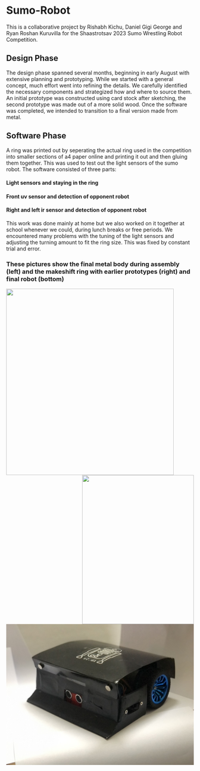 # Sumo-Robot
This is a collaborative project by Rishabh Kichu, Daniel Gigi George and Ryan Roshan Kuruvilla for the Shaastrotsav 2023 Sumo Wrestling Robot Competition.

## Design Phase
The design phase spanned several months, beginning in early August with extensive planning and prototyping. While we started with a general concept, much effort went into refining the details. We carefully identified the necessary components and strategized how and where to source them. An initial prototype was constructed using card stock after sketching, the second prototype was made out of a more solid wood. Once the software was completed, we intended to transition to a final version made from metal.

## Software Phase
A ring was printed out by seperating the actual ring used in the competition into smaller sections of a4 paper online and printing it out and then gluing them together. This was used to test out the light sensors of the sumo robot.
The software consisted of three parts: 

#### Light sensors and staying in the ring
#### Front uv sensor and detection of opponent robot
#### Right and left ir sensor and detection of opponent robot

This work was done mainly at home but we also worked on it together at school whenever we could, during lunch breaks or free periods. We encountered many problems with the tuning of the light sensors and adjusting the turning amount to fit the ring size. This was fixed by constant trial and error. 
### These pictures show the final metal body during assembly (left) and the makeshift ring with earlier prototypes (right) and final robot (bottom)

<img align="left" width="450" height="500" src="https://github.com/user-attachments/assets/7d1f7198-7acf-4b21-9cfd-e06538430931">
<img align="right" width="300" height="400" src="https://github.com/user-attachments/assets/5fefda5b-0fc3-470b-b882-de4f935bb370">
<img src="7d37812b-e5fa-4203-a96e-a60b7e021f24.jpg">
